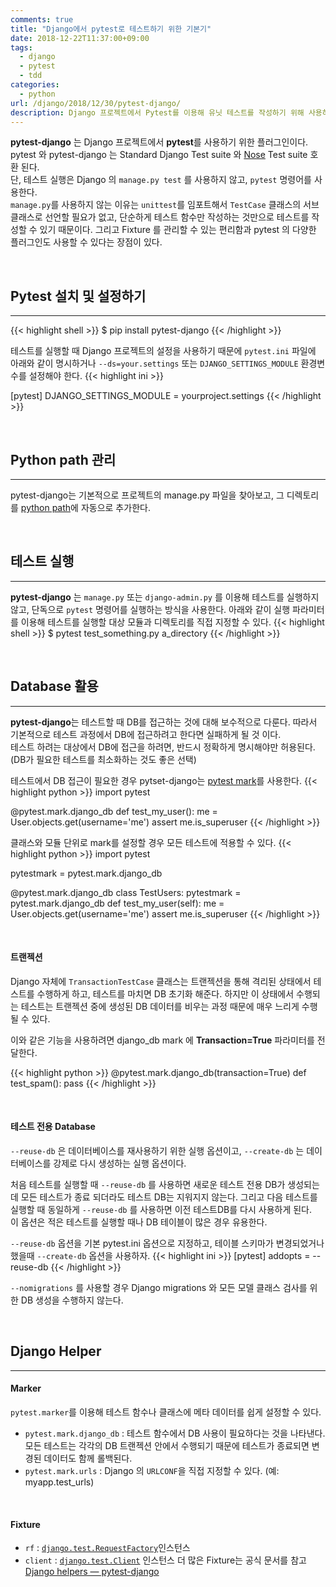 ```yaml
---
comments: true
title: "Django에서 pytest로 테스트하기 위한 기본기"
date: 2018-12-22T11:37:00+09:00
tags:
  - django
  - pytest
  - tdd
categories:
  - python
url: /django/2018/12/30/pytest-django/
description: Django 프로젝트에서 Pytest를 이용해 유닛 테스트를 작성하기 위해 사용하는 pytest-django 플러그인의 기본 사용법
---
```

**pytest-django** 는 Django 프로젝트에서 **pytest**를 사용하기 위한 플러그인이다.  
pytest 와 pytest-django 는 Standard Django Test suite 와  [Nose](https://nose.readthedocs.io/en/latest/) Test suite 호환 된다.  
단, 테스트 실행은 Django 의 `manage.py test` 를 사용하지 않고, `pytest` 명령어를 사용한다.  
`manage.py`를 사용하지 않는 이유는 `unittest`를 임포트해서 `TestCase` 클래스의 서브 클래스로 선언할 필요가 없고, 단순하게 테스트 함수만 작성하는 것만으로 테스트를 작성할 수 있기 때문이다. 그리고 Fixture 를 관리할 수 있는 편리함과 pytest 의 다양한 플러그인도 사용할 수 있다는 장점이 있다.

<br>

## Pytest 설치 및 설정하기
----
{{< highlight shell >}}
$ pip install pytest-django
{{< /highlight >}}

테스트를 실행할 때 Django 프로젝트의 설정을 사용하기 때문에 `pytest.ini` 파일에 아래와 같이 명시하거나 `--ds=your.settings` 또는 `DJANGO_SETTINGS_MODULE` 환경변수를 설정해야 한다.
{{< highlight ini >}}

[pytest]
DJANGO_SETTINGS_MODULE = yourproject.settings
{{< /highlight >}}

<br>

## Python path 관리
----
pytest-django는 기본적으로 프로젝트의 manage.py 파일을 찾아보고, 그 디렉토리를 [python path](https://docs.python.org/3/library/sys.html#sys.path)에 자동으로 추가한다.

<br>

## 테스트 실행
----
**pytest-django** 는 `manage.py` 또는 `django-admin.py` 를 이용해 테스트를 실행하지 않고, 단독으로 `pytest` 명령어를 실행하는 방식을 사용한다.
아래와 같이 실행 파라미터를 이용해 테스트를 실행할 대상 모듈과 디렉토리를 직접 지정할 수 있다.
{{< highlight shell >}}
$ pytest test_something.py a_directory
{{< /highlight >}}

<br>

## Database 활용
----
**pytest-django**는 테스트할 때 DB를 접근하는 것에 대해 보수적으로 다룬다. 따라서 기본적으로 테스트 과정에서 DB에 접근하려고 한다면 실패하게 될 것 이다.  
테스트 하려는 대상에서 DB에 접근을 하려면, 반드시 정확하게 명시해야만 허용된다. (DB가 필요한 테스트를 최소화하는 것도 좋은 선택)

테스트에서 DB 접근이 필요한 경우 pytset-django는 [pytest mark](https://pytest.org/en/latest/mark.html)를 사용한다.
{{< highlight python >}}
import pytest

@pytest.mark.django_db
def test_my_user():
	me = User.objects.get(username='me')
	assert me.is_superuser
{{< /highlight >}}

클래스와 모듈 단위로 mark를 설정할 경우 모든 테스트에 적용할 수 있다. 
{{< highlight python >}}
import pytest

pytestmark = pytest.mark.django_db

@pytest.mark.django_db
class TestUsers:
    pytestmark = pytest.mark.django_db
    def test_my_user(self):
        me = User.objects.get(username='me')
        assert me.is_superuser
{{< /highlight >}}

<br>

#### 트랜젝션
Django 자체에 `TransactionTestCase` 클래스는 트랜젝션을 통해 격리된 상태에서 테스트를 수행하게 하고, 테스트를 마치면 DB 초기화 해준다. 하지만 이 상태에서 수행되는 테스트는 트랜젝션 중에 생성된 DB 데이터를 비우는 과정 때문에 매우 느리게 수행될 수 있다.  

이와 같은 기능을 사용하려면 django_db mark 에 **Transaction=True** 파라미터를 전달한다.

{{< highlight python >}}
@pytest.mark.django_db(transaction=True)
def test_spam():
    pass
{{< /highlight >}}

<br>

#### 테스트 전용 Database
`--reuse-db` 은 데이터베이스를 재사용하기 위한 실행 옵션이고, `--create-db` 는 데이터베이스를 강제로 다시 생성하는 실행 옵션이다.  

처음 테스트를 실행할 때 `--reuse-db` 를 사용하면 새로운 테스트 전용 DB가 생성되는데 모든 테스트가 종료 되더라도 테스트 DB는 지워지지 않는다. 그리고 다음 테스트를 실행할 때 동일하게 `--reuse-db` 를 사용하면 이전 테스트DB를 다시 사용하게 된다.  
이 옵션은 적은 테스트를 실행할 때나 DB 테이블이 많은 경우 유용한다.  

`--reuse-db` 옵션을 기본 pytest.ini 옵션으로 지정하고, 테이블 스키마가 변경되었거나 했을때 `--create-db` 옵션을 사용하자.
{{< highlight ini >}}
[pytest]
addopts = --reuse-db
{{< /highlight >}}

`--nomigrations` 를 사용할 경우  Django migrations 와 모든 모델 클래스 검사를 위한 DB 생성을 수행하지 않는다. 

<br>

## Django Helper
----
#### Marker
`pytest.marker`를 이용해 테스트 함수나 클래스에 메타 데이터를 쉽게 설정할 수 있다.

- `pytest.mark.django_db` : 테스트 함수에서 DB 사용이 필요하다는 것을 나타낸다. 모든 테스트는 각각의 DB 트랜젝션 안에서 수행되기 때문에 테스트가 종료되면 변경된 데이터도 함께 롤백된다.
- `pytest.mark.urls` : Django 의 `URLCONF`을 직접 지정할 수 있다. (예: myapp.test_urls)

<br>

#### Fixture
- `rf` : [`django.test.RequestFactory`](https://docs.djangoproject.com/en/dev/topics/testing/advanced/#django.test.RequestFactory)인스턴스
- `client` : [`django.test.Client`](https://docs.djangoproject.com/en/dev/topics/testing/tools/#the-test-client) 인스턴스
더 많은 Fixture는 공식 문서를 참고 [Django helpers — pytest-django](https://pytest-django.readthedocs.io/en/latest/helpers.html#fixtures)
